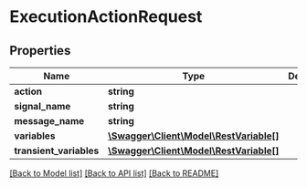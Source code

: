 # ExecutionActionRequest

## Properties
Name | Type | Description | Notes
------------ | ------------- | ------------- | -------------
**action** | **string** |  | [optional] 
**signal_name** | **string** |  | [optional] 
**message_name** | **string** |  | [optional] 
**variables** | [**\Swagger\Client\Model\RestVariable[]**](RestVariable.md) |  | [optional] 
**transient_variables** | [**\Swagger\Client\Model\RestVariable[]**](RestVariable.md) |  | [optional] 

[[Back to Model list]](../README.md#documentation-for-models) [[Back to API list]](../README.md#documentation-for-api-endpoints) [[Back to README]](../README.md)


